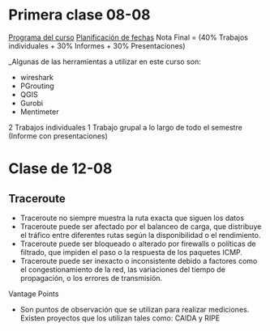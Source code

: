 # Primera clase 08-08
[Programa del curso](https://docs.google.com/document/d/1Ropg7rWHqegwa842KWYS8QWFQlQFYosbU7WQL8W1GRc/edit)
[Planificación de fechas](https://docs.google.com/spreadsheets/d/1OwyUQys_vm3X_waL8k6gh57PFALVQyJBvOjxjk6xwv8/edit?gid=0#gid=0)
Nota Final = (40% Trabajos individuales + 30% Informes + 30% Presentaciones)

_Algunas de las herramientas a utilizar en este curso son:
- wireshark
- PGrouting
- QGIS
- Gurobi
- Mentimeter

2 Trabajos individuales
1 Trabajo grupal a lo largo de todo el semestre (Informe con presentaciones)

# Clase de 12-08
## Traceroute
- Traceroute no siempre muestra la ruta exacta que siguen los datos
- Traceroute puede ser afectado por el balanceo de carga, que distribuye el tráfico entre diferentes rutas según la disponibilidad o el rendimiento. 
- Traceroute puede ser bloqueado o alterado por firewalls o políticas de filtrado, que impiden el paso o la respuesta de los paquetes ICMP.  
- Traceroute puede ser inexacto o inconsistente debido a factores como el congestionamiento de la red, las variaciones del tiempo de propagación, o los errores de transmisión.

Vantage Points
- Son puntos de observación que se utilizan para realizar mediciones. Existen proyectos que los utilizan tales como: CAIDA y RIPE 
